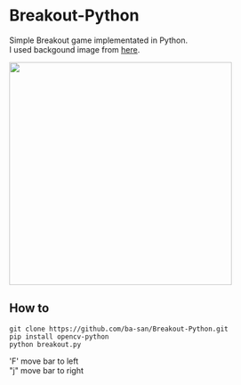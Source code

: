 # Breakout-Python

Simple Breakout game implementated in Python.  
I used backgound image from [here](https://unsplash.com/photos/wupbTQkArcU).  
  
<img src="https://user-images.githubusercontent.com/44015510/56955780-45582780-6b7d-11e9-8a73-d330f8260d17.png" width="400">

## How to 
``` 
git clone https://github.com/ba-san/Breakout-Python.git  
pip install opencv-python
python breakout.py
``` 

'F' move bar to left  
"j" move bar to right  


